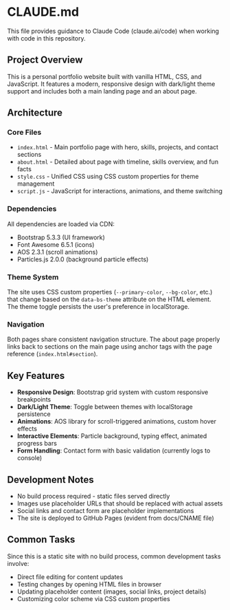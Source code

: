 # CLAUDE.md

This file provides guidance to Claude Code (claude.ai/code) when working with code in this repository.

## Project Overview

This is a personal portfolio website built with vanilla HTML, CSS, and JavaScript. It features a modern, responsive design with dark/light theme support and includes both a main landing page and an about page.

## Architecture

### Core Files
- `index.html` - Main portfolio page with hero, skills, projects, and contact sections
- `about.html` - Detailed about page with timeline, skills overview, and fun facts
- `style.css` - Unified CSS using CSS custom properties for theme management
- `script.js` - JavaScript for interactions, animations, and theme switching

### Dependencies
All dependencies are loaded via CDN:
- Bootstrap 5.3.3 (UI framework)
- Font Awesome 6.5.1 (icons)
- AOS 2.3.1 (scroll animations)
- Particles.js 2.0.0 (background particle effects)

### Theme System
The site uses CSS custom properties (`--primary-color`, `--bg-color`, etc.) that change based on the `data-bs-theme` attribute on the HTML element. The theme toggle persists the user's preference in localStorage.

### Navigation
Both pages share consistent navigation structure. The about page properly links back to sections on the main page using anchor tags with the page reference (`index.html#section`).

## Key Features

- **Responsive Design**: Bootstrap grid system with custom responsive breakpoints
- **Dark/Light Theme**: Toggle between themes with localStorage persistence
- **Animations**: AOS library for scroll-triggered animations, custom hover effects
- **Interactive Elements**: Particle background, typing effect, animated progress bars
- **Form Handling**: Contact form with basic validation (currently logs to console)

## Development Notes

- No build process required - static files served directly
- Images use placeholder URLs that should be replaced with actual assets
- Social links and contact form are placeholder implementations
- The site is deployed to GitHub Pages (evident from docs/CNAME file)

## Common Tasks

Since this is a static site with no build process, common development tasks involve:
- Direct file editing for content updates
- Testing changes by opening HTML files in browser
- Updating placeholder content (images, social links, project details)
- Customizing color scheme via CSS custom properties
